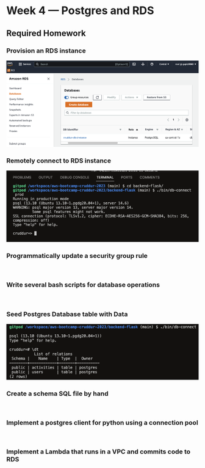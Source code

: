 # Week 4 — Postgres and RDS

## Required Homework

### Provision an RDS instance
![](assets/Week4-RDS-Instance.png)
### Remotely connect to RDS instance
![](assets/Week4-Prod-DB-Connect.png)
### Programmatically update a security group rule
![]()
### Write several bash scripts for database operations
![]()
### Seed Postgres Database table with Data
![](assets/Week4-DB-Schema.png)
### Create a schema SQL file by hand
![]()
### Implement a postgres client for python using a connection pool
![]()
### Implement a Lambda that runs in a VPC and commits code to RDS
![]()
